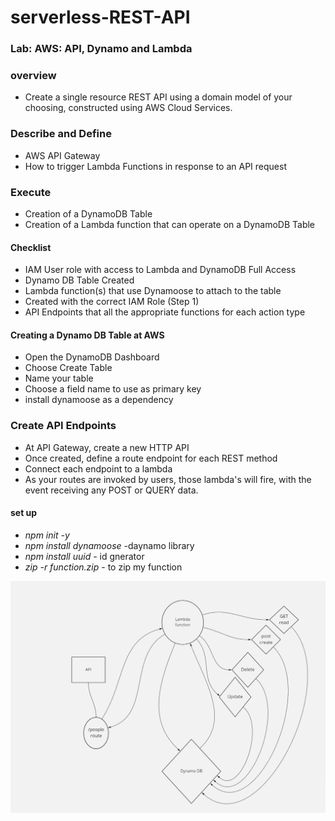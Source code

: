 # serverless-REST-API

### Lab: AWS: API, Dynamo and Lambda

### overview 
- Create a single resource REST API using a domain model of your choosing, constructed using AWS Cloud Services.

### Describe and Define
- AWS API Gateway
- How to trigger Lambda Functions in response to an API request

### Execute
- Creation of a DynamoDB Table
- Creation of a Lambda function that can operate on a DynamoDB Table

#### Checklist
- IAM User role with access to Lambda and DynamoDB Full Access
- Dynamo DB Table Created
- Lambda function(s) that use Dynamoose to attach to the table
- Created with the correct IAM Role (Step 1)
- API Endpoints that all the appropriate functions for each action type

#### Creating a Dynamo DB Table at AWS
- Open the DynamoDB Dashboard
- Choose Create Table
- Name your table
- Choose a field name to use as primary key
-  install dynamoose as a dependency


### Create API Endpoints
- At API Gateway, create a new HTTP API
- Once created, define a route endpoint for each REST method
- Connect each endpoint to a lambda
- As your routes are invoked by users, those lambda's will fire, with the event receiving any POST or QUERY data.

#### set up
- *npm init -y*
- *npm install dynamoose* -daynamo library 
- *npm install uuid* - id gnerator
- *zip -r function.zip* - to zip my function 

![WhiteBoard](./assets/UML.png)
